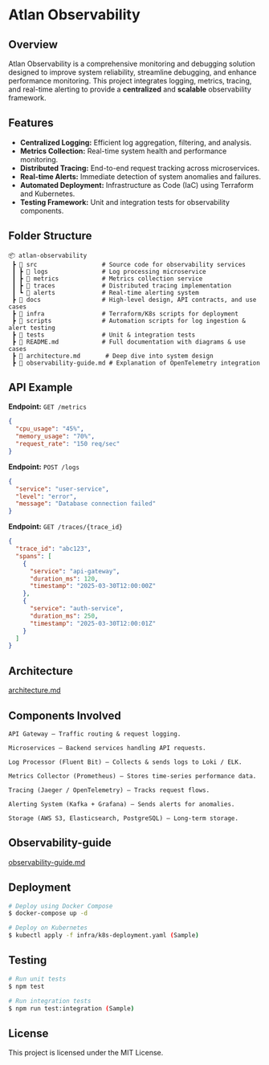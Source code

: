 # Atlan Observability

## Overview
Atlan Observability is a comprehensive monitoring and debugging solution designed to improve system reliability, streamline debugging, and enhance performance monitoring. This project integrates logging, metrics, tracing, and real-time alerting to provide a **centralized** and **scalable** observability framework.

## Features
- **Centralized Logging:** Efficient log aggregation, filtering, and analysis.
- **Metrics Collection:** Real-time system health and performance monitoring.
- **Distributed Tracing:** End-to-end request tracking across microservices.
- **Real-time Alerts:** Immediate detection of system anomalies and failures.
- **Automated Deployment:** Infrastructure as Code (IaC) using Terraform and Kubernetes.
- **Testing Framework:** Unit and integration tests for observability components.

## Folder Structure
```
📦 atlan-observability
 ┣ 📂 src                  # Source code for observability services
 ┃ ┣ 📂 logs               # Log processing microservice
 ┃ ┣ 📂 metrics            # Metrics collection service
 ┃ ┣ 📂 traces             # Distributed tracing implementation
 ┃ ┗ 📂 alerts             # Real-time alerting system
 ┣ 📂 docs                 # High-level design, API contracts, and use cases
 ┣ 📂 infra                # Terraform/K8s scripts for deployment
 ┣ 📂 scripts              # Automation scripts for log ingestion & alert testing
 ┣ 📂 tests                # Unit & integration tests
 ┣ 📜 README.md            # Full documentation with diagrams & use cases
 ┣ 📜 architecture.md       # Deep dive into system design
 ┣ 📜 observability-guide.md # Explanation of OpenTelemetry integration

```

## API Example
**Endpoint:** `GET /metrics`
```json
{
  "cpu_usage": "45%",
  "memory_usage": "70%",
  "request_rate": "150 req/sec"
}
```

**Endpoint:** `POST /logs`
```json
{
  "service": "user-service",
  "level": "error",
  "message": "Database connection failed"
}
```

**Endpoint:** `GET /traces/{trace_id}`
```json
{
  "trace_id": "abc123",
  "spans": [
    {
      "service": "api-gateway",
      "duration_ms": 120,
      "timestamp": "2025-03-30T12:00:00Z"
    },
    {
      "service": "auth-service",
      "duration_ms": 250,
      "timestamp": "2025-03-30T12:00:01Z"
    }
  ]
}

```
## Architecture
[architecture.md](architecture.md)<br>
## Components Involved
```
API Gateway – Traffic routing & request logging.

Microservices – Backend services handling API requests.

Log Processor (Fluent Bit) – Collects & sends logs to Loki / ELK.

Metrics Collector (Prometheus) – Stores time-series performance data.

Tracing (Jaeger / OpenTelemetry) – Tracks request flows.

Alerting System (Kafka + Grafana) – Sends alerts for anomalies.

Storage (AWS S3, Elasticsearch, PostgreSQL) – Long-term storage.
```

## Observability-guide
[observability-guide.md](observability-guide.md)

## Deployment
```sh
# Deploy using Docker Compose
$ docker-compose up -d

# Deploy on Kubernetes
$ kubectl apply -f infra/k8s-deployment.yaml (Sample)
```

## Testing
```sh
# Run unit tests
$ npm test

# Run integration tests
$ npm run test:integration (Sample)
```


## License
This project is licensed under the MIT License.
